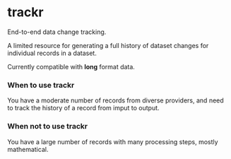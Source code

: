 # trackr
End-to-end data change tracking.

A limited resource for generating a full history of dataset changes for individual records in a dataset.

Currently compatible with **long** format data.

### When to use trackr
You have a moderate number of records from diverse providers, and need to track the history of a record from imput to output. 

### When not to use trackr
You have a large number of records with many processing steps, mostly mathematical.

